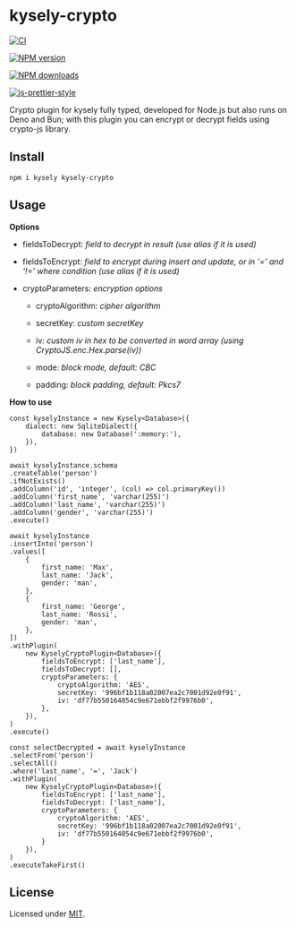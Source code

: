 
  

# kysely-crypto

  

[![CI](https://github.com/alenap93/kysely-crypto/actions/workflows/ci.yml/badge.svg)](https://github.com/alenap93/kysely-crypto/actions/workflows/ci.yml)

[![NPM version](https://img.shields.io/npm/v/kysely-crypto.svg?style=flat)](https://www.npmjs.com/package/kysely-crypto)

[![NPM downloads](https://img.shields.io/npm/dm/kysely-crypto.svg?style=flat)](https://www.npmjs.com/package/kysely-crypto)

[![js-prettier-style](https://img.shields.io/badge/code%20style-prettier-brightgreen.svg?style=flat)](https://prettier.io/)

  

Crypto plugin for kysely fully typed, developed for Node.js but also runs on Deno and Bun; with this plugin you can encrypt or decrypt fields using crypto-js library.



## Install

```
npm i kysely kysely-crypto
```

## Usage

**Options**

* fieldsToDecrypt: *field to decrypt in result (use alias if it is used)*

* fieldsToEncrypt: *field to encrypt during insert and update, or in '=' and '!=' where condition (use alias if it is used)*

* cryptoParameters: *encryption options*

    * cryptoAlgorithm: *cipher algorithm*

    * secretKey: *custom secretKey*

    * iv: *custom iv in hex to be converted in word array (using CryptoJS.enc.Hex.parse(iv))*

    * mode: *block mode, default: CBC*

    * padding: *block padding, default: Pkcs7*


**How to use**

    const kyselyInstance = new Kysely<Database>({
        dialect: new SqliteDialect({
            database: new Database(':memory:'),
        }),    
    })
    
    await kyselyInstance.schema
    .createTable('person')
    .ifNotExists()
    .addColumn('id', 'integer', (col) => col.primaryKey())
    .addColumn('first_name', 'varchar(255)')
    .addColumn('last_name', 'varchar(255)')
    .addColumn('gender', 'varchar(255)')
    .execute()
    
    await kyselyInstance
    .insertInto('person')
    .values([
        {   
            first_name: 'Max',
            last_name: 'Jack',
            gender: 'man',
        },
        {
            first_name: 'George',
            last_name: 'Rossi',
            gender: 'man',
        },
    ])
    .withPlugin(
        new KyselyCryptoPlugin<Database>({
            fieldsToEncrypt: ['last_name'],
            fieldsToDecrypt: [],
            cryptoParameters: {
                cryptoAlgorithm: 'AES',
                secretKey: '996bf1b118a02007ea2c7001d92e0f91',
                iv: 'df77b550164054c9e671ebbf2f9976b0',
            },
        }),
    )
    .execute()
    
    const selectDecrypted = await kyselyInstance
    .selectFrom('person')
    .selectAll()
    .where('last_name', '=', 'Jack')    
    .withPlugin(
        new KyselyCryptoPlugin<Database>({
            fieldsToEncrypt: ['last_name'],
            fieldsToDecrypt: ['last_name'],
            cryptoParameters: {
                cryptoAlgorithm: 'AES',
                secretKey: '996bf1b118a02007ea2c7001d92e0f91',
                iv: 'df77b550164054c9e671ebbf2f9976b0',
            }
        }),
    )
    .executeTakeFirst()  

## License

  

Licensed under [MIT](./LICENSE).
